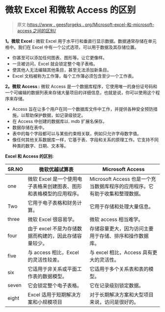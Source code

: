 # 微软 Excel 和微软 Access 的区别

> 原文:[https://www . geesforgeks . org/Microsoft-excel-和-microsoft-access 之间的区别/](https://www.geeksforgeeks.org/difference-between-microsoft-excel-and-microsoft-access/)

**1。微软 Excel :**
微软 Excel 用于水平行和垂直行显示数据。数据通常存储在单元格中。我们在 Excel 中有一个公式选项，可以用于数据及其存储位置。

*   你甚至可以添加任何图表、图形等。让它更像样。
*   一旦被访问，Excel 就会锁定整个电子表格。
*   使其他人无法编辑其他条目，甚至无法添加新条目。
*   Excel 文档被称为工作簿，每个工作簿必须包含至少一个工作表。

**2。微软 Access :**
微软 Access 是一个数据库程序，它使用唯一的身份证号码和一个可编辑的数据列表来存储大量项目的详细信息，也就是说，你可以使用这个程序来存储。

*   Access 旨在让多个用户在同一个数据库文件中工作，并提供各种安全预防措施，以帮助保护数据，如记录级锁定。
*   在 Access 中创建的数据库以. mdb 扩展名保存。
*   数据存储在表中。
*   表中的每个字段都可以与某些约束相关联，例如只允许字母数字值。
*   像任何其他关系数据库一样，它基于表、字段和关系的原理工作。它支持不同种类的数字、日期、文本等。

**Excel 和 Access 的区别:**

<center>

| SR.NO | 微软优越试算表 | Microsoft Access |
| --- | --- | --- |
| one | 微软 Excel 是一个使用电子表格来创建图表、图形和表格模型的应用程序。 | Microsoft Access 也是一个充当数据库程序的应用程序。它有助于收集和整理数据。 |
| Two | 它用于电子表格和财务计算。 | 它用于存储和处理大量信息。 |
| three | 微软 Excel 很容易学。 | 微软 access 相当难学。 |
| four | 由于 excel 不是为存储数据而构建的，因此存储容量较少。 | 存储容量更大，因为访问主要用于存储、排序和操作数据库。 |
| five | 与 access 相比，Excel 的灵活性较差。 | 与 excel 相比，Access 具有更大的灵活性。 |
| six | 它适用于非关系或平面工作表的数据模型。 | 它适用于多个关系表和表的模型。 |
| seven | 它会锁定整个电子表格。 | 它在记录级别锁定数据。 |
| eight | Excel 适用于短期解决方案和小规模项目 | 对于长期解决方案和大型项目来说，访问是很好的。 |

</center>